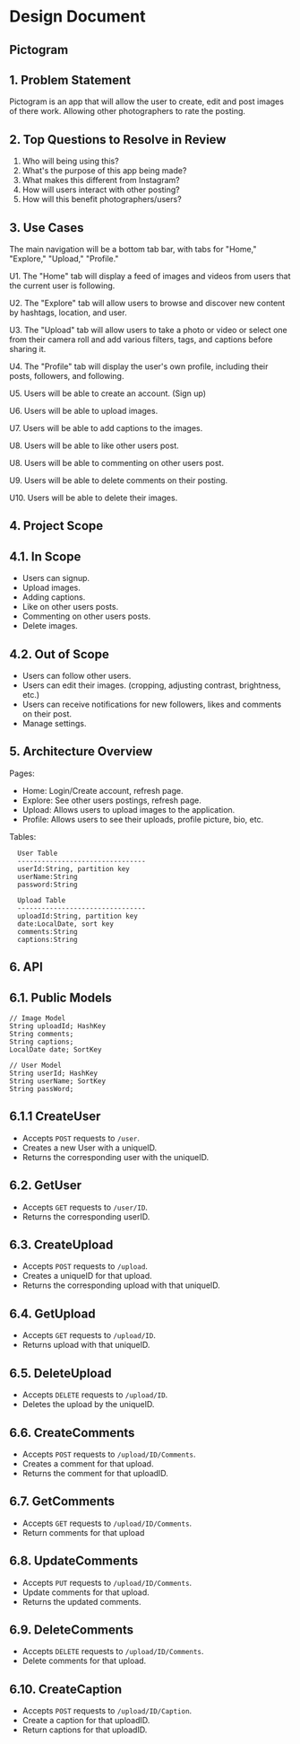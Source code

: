 # Design Document

## Pictogram

## 1. Problem Statement
Pictogram is an app that will allow the user to create, edit and post images of there work. Allowing other photographers to 
rate the posting. 

## 2. Top Questions to Resolve in Review
1. Who will being using this?
2. What's the purpose of this app being made?
3. What makes this different from Instagram?
4. How will users interact with other posting?
5. How will this benefit photographers/users?

## 3. Use Cases
The main navigation will be a bottom tab bar, with tabs for "Home," "Explore," "Upload," "Profile."

U1. The "Home" tab will display a feed of images and videos from users that the current user is following.

U2. The "Explore" tab will allow users to browse and discover new content by hashtags, location, and user.

U3. The "Upload" tab will allow users to take a photo or video or select one from their camera roll and add various filters, tags, and captions before sharing it.

U4. The "Profile" tab will display the user's own profile, including their posts, followers, and following.

U5. Users will be able to create an account. (Sign up)

U6. Users will be able to upload images.

U7. Users will be able to add captions to the images.

U8. Users will be able to like other users post.

U8. Users will be able to commenting on other users post.

U9. Users will be able to delete comments on their posting.

U10. Users will be able to delete their images.

## 4. Project Scope
## 4.1. In Scope
* Users can signup.
* Upload images.
* Adding captions.
* Like on other users posts.
* Commenting on other users posts.
* Delete images.

## 4.2. Out of Scope
* Users can follow other users.
* Users can edit their images. (cropping, adjusting contrast, brightness, etc.)
* Users can receive notifications for new followers, likes and comments on their post.
* Manage settings.

## 5. Architecture Overview
Pages:
* Home: Login/Create account, refresh page.
* Explore: See other users postings, refresh page.
* Upload: Allows users to upload images to the application.
* Profile: Allows users to see their uploads, profile picture, bio, etc.

Tables: 
```
  User Table
  --------------------------------
  userId:String, partition key
  userName:String
  password:String
```

```
  Upload Table
  --------------------------------
  uploadId:String, partition key
  date:LocalDate, sort key
  comments:String
  captions:String
```
## 6. API
## 6.1. Public Models
```
// Image Model
String uploadId; HashKey
String comments;
String captions;
LocalDate date; SortKey
```
``` 
// User Model
String userId; HashKey
String userName; SortKey
String passWord;
```
## 6.1.1 CreateUser
* Accepts `POST` requests to `/user`.
* Creates a new User with a uniqueID.
* Returns the corresponding user with the uniqueID.
## 6.2. GetUser
* Accepts `GET` requests to `/user/ID`.
* Returns the corresponding userID.
## 6.3. CreateUpload
* Accepts `POST` requests to `/upload`.
* Creates a uniqueID for that upload.
* Returns the corresponding upload with that uniqueID.
## 6.4. GetUpload
* Accepts `GET` requests to `/upload/ID`.
* Returns upload with that uniqueID.
## 6.5. DeleteUpload
* Accepts `DELETE` requests to `/upload/ID`.
* Deletes the upload by the uniqueID.
## 6.6. CreateComments
* Accepts `POST` requests to `/upload/ID/Comments`.
* Creates a comment for that upload.
* Returns the comment for that uploadID.
## 6.7. GetComments
* Accepts `GET` requests to `/upload/ID/Comments`.
* Return comments for that upload
## 6.8. UpdateComments
* Accepts `PUT` requests to `/upload/ID/Comments`.
* Update comments for that upload.
* Returns the updated comments.
## 6.9. DeleteComments
* Accepts `DELETE` requests to `/upload/ID/Comments`.
* Delete comments for that upload.
## 6.10. CreateCaption
* Accepts `POST` requests to `/upload/ID/Caption`.
* Create a caption for that uploadID.
* Return captions for that uploadID.


